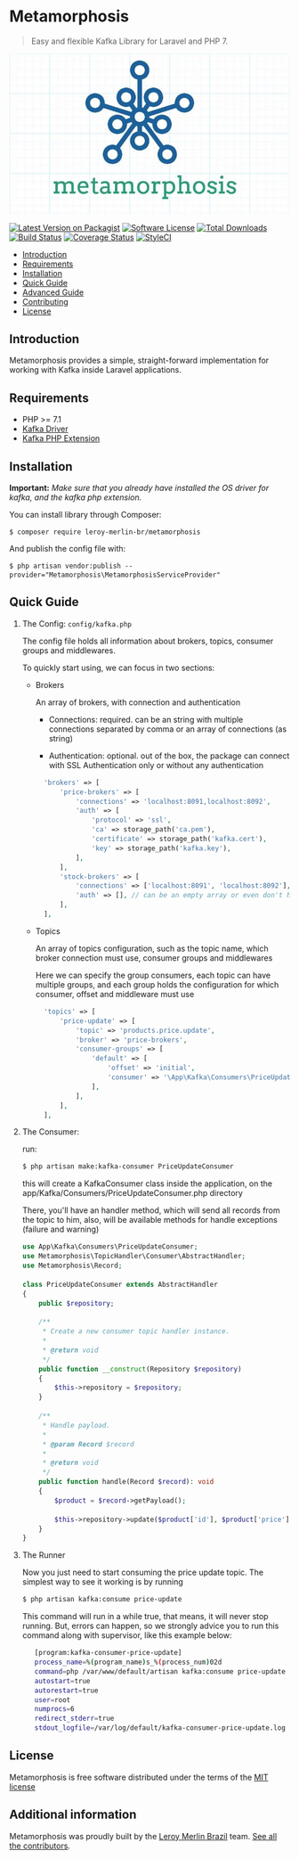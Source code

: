 # Metamorphosis

> Easy and flexible Kafka Library for Laravel and PHP 7.

![Metamorphosis](./logo.jpg)

[![Latest Version on Packagist](https://img.shields.io/packagist/v/leroy-merlin-br/metamorphosis.svg?style=flat-square)](https://packagist.org/packages/leroy-merlin-br/metamorphosis)
[![Software License](https://img.shields.io/badge/license-MIT-brightgreen.svg?style=flat-square)](LICENSE.md)
[![Total Downloads](https://img.shields.io/packagist/dt/leroy-merlin-br/metamorphosis.svg?style=flat-square)](https://packagist.org/packages/leroy-merlin-br/metamorphosis)
[![Build Status](https://travis-ci.org/leroy-merlin-br/metamorphosis.svg?branch=master)](https://travis-ci.org/leroy-merlin-br/metamorphosis)
[![Coverage Status](https://coveralls.io/repos/github/leroy-merlin-br/metamorphosis/badge.svg?branch=master)](https://coveralls.io/github/leroy-merlin-br/metamorphosis?branch=master)
[![StyleCI](https://styleci.io/repos/143462354/shield?branch=master)](https://styleci.io/repos/143462354)


- [Introduction](#introduction)
- [Requirements](#requirements)
- [Installation](#installation)
- [Quick Guide](#quick-guide)
- [Advanced Guide](docs/advanced.md)
- [Contributing](docs/CONTRIBUTING.md)
- [License](#license)


<a name="introduction"></a>
## Introduction

Metamorphosis provides a simple, straight-forward implementation for working with Kafka inside Laravel applications.

<a name="requirements"></a>
## Requirements

- PHP >= 7.1
- [Kafka Driver](https://github.com/edenhill/librdkafka)
- [Kafka PHP Extension](https://github.com/arnaud-lb/php-rdkafka)

<a name="installation"></a>
## Installation

**Important:** *Make sure that you already have installed the OS driver for kafka, and the kafka php extension.*


You can install library through Composer:

```
$ composer require leroy-merlin-br/metamorphosis
```

And publish the config file with:

```
$ php artisan vendor:publish --provider="Metamorphosis\MetamorphosisServiceProvider"
```

<a name="quick-guide"></a>
## Quick Guide

1. The Config: `config/kafka.php`

    The config file holds all information about brokers, topics, consumer groups and middlewares.

    To quickly start using, we can focus in two sections:
    - Brokers
    
        An array of brokers, with connection and authentication
       
        - Connections: required. can be an string with multiple connections separated by comma or an array of connections (as string)
        
        - Authentication: optional. out of the box, the package can connect with SSL Authentication only or without any authentication

        ```php
          'brokers' => [
              'price-brokers' => [
                  'connections' => 'localhost:8091,localhost:8092',
                  'auth' => [
                      'protocol' => 'ssl',
                      'ca' => storage_path('ca.pem'),
                      'certificate' => storage_path('kafka.cert'),
                      'key' => storage_path('kafka.key'),
                  ],
              ],
              'stock-brokers' => [
                  'connections' => ['localhost:8091', 'localhost:8092'],
                  'auth' => [], // can be an empty array or even don't have this key in the broker config
              ],
          ],
        ```

    - Topics
        
        An array of topics configuration, such as the topic name, which broker connection must use, consumer groups and middlewares
        
        Here we can specify the group consumers, each topic can have multiple groups, 
        and each group holds the configuration for which consumer, offset and middleware must use  

        ```php
          'topics' => [
              'price-update' => [
                  'topic' => 'products.price.update',
                  'broker' => 'price-brokers',
                  'consumer-groups' => [
                      'default' => [
                          'offset' => 'initial',
                          'consumer' => '\App\Kafka\Consumers\PriceUpdateConsumer',
                      ],
                  ],
              ],
          ],
        ```

2. The Consumer:
    
    run:
    ```bash
    $ php artisan make:kafka-consumer PriceUpdateConsumer
    ```
    this will create a KafkaConsumer class inside the application, on the app/Kafka/Consumers/PriceUpdateConsumer.php directory
    
    There, you'll have an handler method, which will send all records from the topic to him,
    also, will be available methods for handle exceptions (failure and warning)
    
    ```php
    use App\Kafka\Consumers\PriceUpdateConsumer;
    use Metamorphosis\TopicHandler\Consumer\AbstractHandler;
    use Metamorphosis\Record;

    class PriceUpdateConsumer extends AbstractHandler
    {
        public $repository;
         
        /**
         * Create a new consumer topic handler instance.
         *
         * @return void
         */
        public function __construct(Repository $repository)
        {
            $this->repository = $repository;
        }

        /**
         * Handle payload.
         *
         * @param Record $record
         *
         * @return void
         */
        public function handle(Record $record): void
        {
            $product = $record->getPayload();
                    
            $this->repository->update($product['id'], $product['price']);
        }
    }
    ```


3. The Runner
    
    Now you just need to start consuming the price update topic.
    The simplest way to see it working is by running
    ```bash
    $ php artisan kafka:consume price-update
    ```
    
    This command will run in a while true, that means, it will never stop running.
    But, errors can happen, so we strongly advice you to run this command along with supervisor,
    like this example below:
    ```bash
       [program:kafka-consumer-price-update]
       process_name=%(program_name)s_%(process_num)02d
       command=php /var/www/default/artisan kafka:consume price-update --offset=earliest --timeout=-1
       autostart=true
       autorestart=true
       user=root
       numprocs=6
       redirect_stderr=true
       stdout_logfile=/var/log/default/kafka-consumer-price-update.log
    ```



<a name="license"></a>
## License

Metamorphosis is free software distributed under the terms of the [MIT license](http://opensource.org/licenses/MIT)

<a name="additional_information"></a>
## Additional information

Metamorphosis was proudly built by the [Leroy Merlin Brazil](https://github.com/leroy-merlin-br) team. [See all the contributors](https://github.com/leroy-merlin-br/metamorphosis/graphs/contributors).
